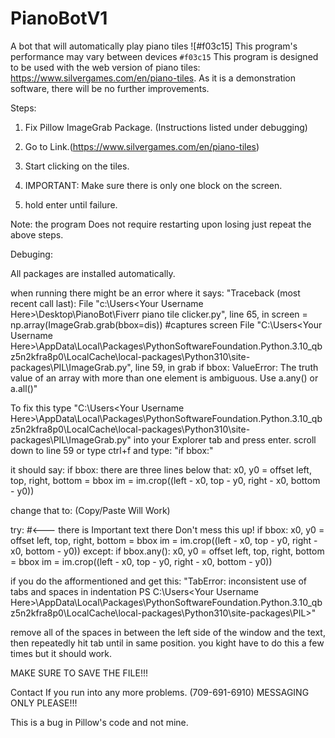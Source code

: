 # PianoBotV1
A bot that will automatically play piano tiles
![#f03c15] This program's performance may vary between devices `#f03c15`
This program is designed to be used with the web version of piano tiles: https://www.silvergames.com/en/piano-tiles. As it is a demonstration software, there will be no further improvements.

Steps:

1. Fix Pillow ImageGrab Package. (Instructions listed under debugging)

2. Go to Link.(https://www.silvergames.com/en/piano-tiles)

3. Start clicking on the tiles.

4. IMPORTANT: Make sure there is only one block on the screen.

5. hold enter until failure.

Note: the program Does not require restarting upon losing just repeat the above steps.


Debuging:

All packages are installed automatically.


when running there might be an error where it says: "Traceback (most recent call last):
  File "c:\Users\<Your Username Here>\Desktop\PianoBot\Fiverr piano tile clicker.py", line 65, in <module>
    screen = np.array(ImageGrab.grab(bbox=dis)) #captures screen
  File "C:\Users\<Your Username Here>\AppData\Local\Packages\PythonSoftwareFoundation.Python.3.10_qbz5n2kfra8p0\LocalCache\local-packages\Python310\site-packages\PIL\ImageGrab.py", line 59, in grab
    if bbox:
ValueError: The truth value of an array with more than one element is ambiguous. Use a.any() or a.all()"

To fix this type "C:\Users\<Your Username Here>\AppData\Local\Packages\PythonSoftwareFoundation.Python.3.10_qbz5n2kfra8p0\LocalCache\local-packages\Python310\site-packages\PIL\ImageGrab.py" into your Explorer tab and press enter. scroll down to line 59 or type ctrl+f and type: "if bbox:"

it should say: 
if bbox:
there are three lines below that:
	x0, y0 = offset
	left, top, right, bottom = bbox
	im = im.crop((left - x0, top - y0, right - x0, bottom - y0))

change that to: (Copy/Paste Will Work)




try: #<--- there is Important text there Don't mess this up!
				if bbox:
					x0, y0 = offset
					left, top, right, bottom = bbox
					im = im.crop((left - x0, top - y0, right - x0, bottom - y0))
			except:
					if bbox.any():
						x0, y0 = offset
						left, top, right, bottom = bbox
						im = im.crop((left - x0, top - y0, right - x0, bottom - y0))




if you do the afformentioned and get this:
"TabError: inconsistent use of tabs and spaces in indentation
PS C:\Users\<Your Username Here>\AppData\Local\Packages\PythonSoftwareFoundation.Python.3.10_qbz5n2kfra8p0\LocalCache\local-packages\Python310\site-packages\PIL>"

remove all of the spaces in between the left side of the window and the text, then repeatedly hit tab until in same position. you kight have to do this a few times but it should work.

MAKE SURE TO SAVE THE FILE!!!


Contact If you run into any more problems. (709-691-6910) MESSAGING ONLY PLEASE!!!

This is a bug in Pillow's code and not mine.
